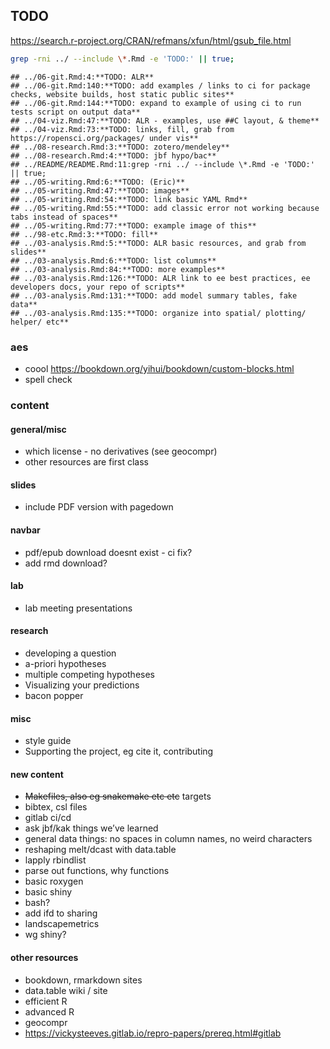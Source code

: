 
## TODO

https://search.r-project.org/CRAN/refmans/xfun/html/gsub_file.html


``` bash
grep -rni ../ --include \*.Rmd -e 'TODO:' || true;
```

    ## ../06-git.Rmd:4:**TODO: ALR**
    ## ../06-git.Rmd:140:**TODO: add examples / links to ci for package checks, website builds, host static public sites**
    ## ../06-git.Rmd:144:**TODO: expand to example of using ci to run tests script on output data**
    ## ../04-viz.Rmd:47:**TODO: ALR - examples, use ##C layout, & theme**
    ## ../04-viz.Rmd:73:**TODO: links, fill, grab from https://ropensci.org/packages/ under vis**
    ## ../08-research.Rmd:3:**TODO: zotero/mendeley**
    ## ../08-research.Rmd:4:**TODO: jbf hypo/bac**
    ## ../README/README.Rmd:11:grep -rni ../ --include \*.Rmd -e 'TODO:' || true;
    ## ../05-writing.Rmd:6:**TODO: (Eric)**
    ## ../05-writing.Rmd:47:**TODO: images**
    ## ../05-writing.Rmd:54:**TODO: link basic YAML Rmd**
    ## ../05-writing.Rmd:55:**TODO: add classic error not working because tabs instead of spaces**
    ## ../05-writing.Rmd:77:**TODO: example image of this** 
    ## ../98-etc.Rmd:3:**TODO: fill**
    ## ../03-analysis.Rmd:5:**TODO: ALR basic resources, and grab from slides**
    ## ../03-analysis.Rmd:6:**TODO: list columns**
    ## ../03-analysis.Rmd:84:**TODO: more examples**
    ## ../03-analysis.Rmd:126:**TODO: ALR link to ee best practices, ee developers docs, your repo of scripts**
    ## ../03-analysis.Rmd:131:**TODO: add model summary tables, fake data**
    ## ../03-analysis.Rmd:135:**TODO: organize into spatial/ plotting/ helper/ etc**

### aes

  - coool <https://bookdown.org/yihui/bookdown/custom-blocks.html>
  - spell check

### content

#### general/misc

  - which license - no derivatives (see geocompr)
  - other resources are first class

#### slides

  - include PDF version with pagedown

#### navbar

  - pdf/epub download doesnt exist - ci fix?
  - add rmd download?

#### lab

  - lab meeting presentations

#### research

  - developing a question
  - a-priori hypotheses
  - multiple competing hypotheses
  - Visualizing your predictions
  - bacon popper

#### misc

  - style guide
  - Supporting the project, eg cite it, contributing

#### new content

  - ~~Makefiles, also eg snakemake etc etc~~ targets
  - bibtex, csl files
  - gitlab ci/cd
  - ask jbf/kak things we’ve learned
  - general data things: no spaces in column names, no weird characters
  - reshaping melt/dcast with data.table
  - lapply rbindlist
  - parse out functions, why functions
  - basic roxygen
  - basic shiny
  - bash?
  - add ifd to sharing
  - landscapemetrics
  - wg shiny?

#### other resources

  - bookdown, rmarkdown sites
  - data.table wiki / site
  - efficient R
  - advanced R
  - geocompr
  - <https://vickysteeves.gitlab.io/repro-papers/prereq.html#gitlab>
